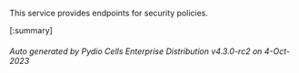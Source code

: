 






This service provides endpoints for security policies.

[:summary]

###### Auto generated by Pydio Cells Enterprise Distribution v4.3.0-rc2 on 4-Oct-2023
